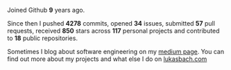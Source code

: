 Joined Github **9** years ago.

Since then I pushed **4278** commits, opened **34** issues, submitted **57** pull requests, received **850** stars across **117** personal projects and contributed to **18** public repositories.

Sometimes I blog about software engineering on my [medium page](https://medium.com/@lukasbach). You can find out more about my projects and what else I do on [lukasbach.com](https://lukasbach.com)

